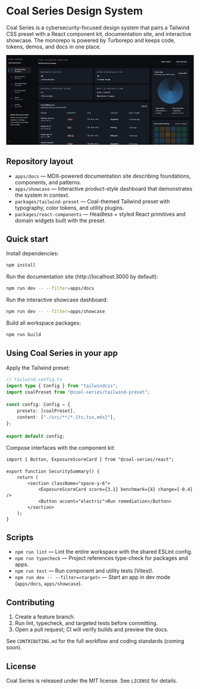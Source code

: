 # Coal Series Design System

Coal Series is a cybersecurity-focused design system that pairs a Tailwind CSS preset with a React component kit, documentation site, and interactive showcase. The monorepo is powered by Turborepo and keeps code, tokens, demos, and docs in one place.

![Coal Series panel preview](./public/panel.png)

## Repository layout

- `apps/docs` — MDX-powered documentation site describing foundations, components, and patterns.
- `apps/showcase` — Interactive product-style dashboard that demonstrates the system in context.
- `packages/tailwind-preset` — Coal-themed Tailwind preset with typography, color tokens, and utility plugins.
- `packages/react-components` — Headless + styled React primitives and domain widgets built with the preset.

## Quick start

Install dependencies:

```bash
npm install
```

Run the documentation site (http://localhost:3000 by default):

```bash
npm run dev -- --filter=apps/docs
```

Run the interactive showcase dashboard:

```bash
npm run dev -- --filter=apps/showcase
```

Build all workspace packages:

```bash
npm run build
```

## Using Coal Series in your app

Apply the Tailwind preset:

```ts
// tailwind.config.ts
import type { Config } from "tailwindcss";
import coalPreset from "@coal-series/tailwind-preset";

const config: Config = {
	presets: [coalPreset],
	content: ["./src/**/*.{ts,tsx,mdx}"],
};

export default config;
```

Compose interfaces with the component kit:

```tsx
import { Button, ExposureScoreCard } from "@coal-series/react";

export function SecuritySummary() {
	return (
		<section className="space-y-6">
			<ExposureScoreCard score={3.1} benchmark={4} change={-0.4} />
			<Button accent="electric">Run remediation</Button>
		</section>
	);
}
```

## Scripts

- `npm run lint` — Lint the entire workspace with the shared ESLint config.
- `npm run typecheck` — Project references type-check for packages and apps.
- `npm run test` — Run component and utility tests (Vitest).
- `npm run dev -- --filter=<target>` — Start an app in dev mode (`apps/docs`, `apps/showcase`).

## Contributing

1. Create a feature branch.
2. Run lint, typecheck, and targeted tests before committing.
3. Open a pull request; CI will verify builds and preview the docs.

See `CONTRIBUTING.md` for the full workflow and coding standards (coming soon).

## License

Coal Series is released under the MIT license. See `LICENSE` for details.

